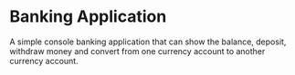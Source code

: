 # Banking Application
A simple console banking application that can show the balance, deposit, withdraw money and convert from one currency account to another currency account.